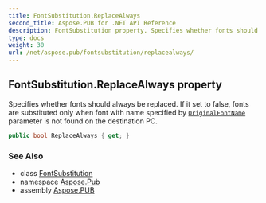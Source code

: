 ```yaml
---
title: FontSubstitution.ReplaceAlways
second_title: Aspose.PUB for .NET API Reference
description: FontSubstitution property. Specifies whether fonts should always be replaced. If it set to false fonts are substituted only when font with name specified by OriginalFontName parameter is not found on the destination PC
type: docs
weight: 30
url: /net/aspose.pub/fontsubstitution/replacealways/
---
```

## FontSubstitution.ReplaceAlways property

Specifies whether fonts should always be replaced. If it set to false, fonts are substituted only when font with name specified by [`OriginalFontName`](../originalfontname/) parameter is not found on the destination PC.

```csharp
public bool ReplaceAlways { get; }
```

### See Also

* class [FontSubstitution](../)
* namespace [Aspose.Pub](../../fontsubstitution/)
* assembly [Aspose.PUB](../../../)


